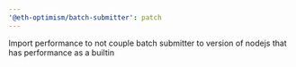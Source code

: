 ```yaml
---
'@eth-optimism/batch-submitter': patch
---
```


Import performance to not couple batch submitter to version of nodejs that has performance as a builtin
